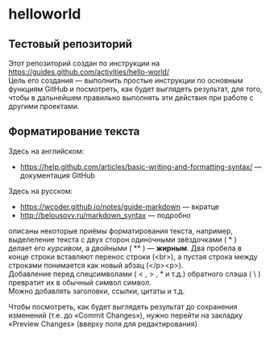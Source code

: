 # helloworld
## Тестовый репозиторий

Этот репозиторий создан по инструкции на https://guides.github.com/activities/hello-world/  
Цель его создания — выполнить простые инструкции по основным функциям GitHub и посмотреть, как будет выглядеть результат, для того, чтобы в дальнейшем правильно выполнять эти действия при работе с другими проектами.

## Форматирование текста  
Здесь на английском:  
* https://help.github.com/articles/basic-writing-and-formatting-syntax/ — документация GitHub

Здесь на русском:
* https://wcoder.github.io/notes/guide-markdown — вкратце
* http://belousovv.ru/markdown_syntax — подробно

описаны некоторые приёмы форматирования текста, например, выделеление текста с двух сторон одиночными звёздочками ( * ) делает его *курсивом*, а двойными ( ** ) — **жирным**. Два пробела в конце строки вставляют перенос строки (&lt;br&gt;), а пустая строка между строками понимается как новый абзац (\</p\>&lt;p&gt;).  
Добавление перед спецсимволами ( \< , \> , \* и т.д.) обратного слэша ( \ ) превратит их в обычный символ символ.  
Можно добавлять заголовки, ссылки, цитаты и т.д.

Чтобы посмотреть, как будет выглядеть результат до сохранения изменений (т.е. до «Commit Changes»), нужно перейти на закладку «Preview Changes» (вверху поля для редактирования)
